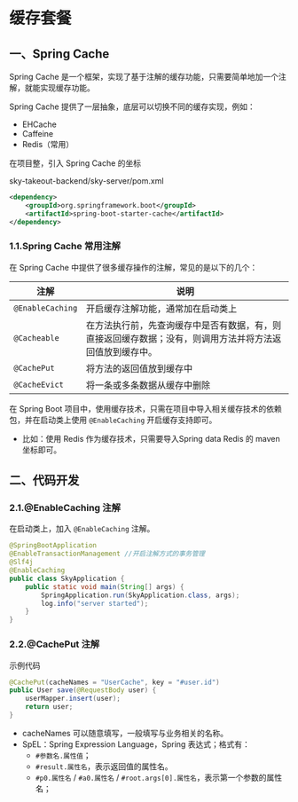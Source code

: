 # 缓存套餐

## 一、Spring Cache

Spring Cache 是一个框架，实现了基于注解的缓存功能，只需要简单地加一个注解，就能实现缓存功能。

Spring Cache 提供了一层抽象，底层可以切换不同的缓存实现，例如：

- EHCache
- Caffeine
- Redis（常用）

在项目整，引入 Spring Cache 的坐标

sky-takeout-backend/sky-server/pom.xml

```xml
<dependency>
    <groupId>org.springframework.boot</groupId>
    <artifactId>spring-boot-starter-cache</artifactId>
</dependency>
```

### 1.1.Spring Cache 常用注解

在 Spring Cache 中提供了很多缓存操作的注解，常见的是以下的几个：

| **注解**         | **说明**                                                     |
| ---------------- | ------------------------------------------------------------ |
| `@EnableCaching` | 开启缓存注解功能，通常加在启动类上                           |
| `@Cacheable`     | 在方法执行前，先查询缓存中是否有数据，有，则直接返回缓存数据；没有，则调用方法并将方法返回值放到缓存中。 |
| `@CachePut`      | 将方法的返回值放到缓存中                                     |
| `@CacheEvict`    | 将一条或多条数据从缓存中删除                                 |

在 Spring Boot 项目中，使用缓存技术，只需在项目中导入相关缓存技术的依赖包，并在启动类上使用 `@EnableCaching` 开启缓存支持即可。

- 比如：使用 Redis 作为缓存技术，只需要导入Spring data Redis 的 maven 坐标即可。

## 二、代码开发

### 2.1.@EnableCaching 注解

在启动类上，加入 `@EnableCaching` 注解。

```java
@SpringBootApplication
@EnableTransactionManagement //开启注解方式的事务管理
@Slf4j
@EnableCaching
public class SkyApplication {
    public static void main(String[] args) {
        SpringApplication.run(SkyApplication.class, args);
        log.info("server started");
    }
}
```

### 2.2.@CachePut 注解

示例代码

```java
@CachePut(cacheNames = "UserCache", key = "#user.id")
public User save(@RequestBody user) {
    userMapper.insert(user);
    return user;
}
```

- cacheNames 可以随意填写，一般填写与业务相关的名称。
- SpEL：Spring Expression Language，Spring 表达式；格式有：
  - `#参数名.属性值`；
  - `#result.属性名`，表示返回值的属性名。
  - `#p0.属性名` / `#a0.属性名` / `#root.args[0].属性名`，表示第一个参数的属性名；
